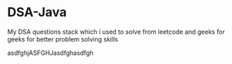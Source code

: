 # DSA-Java


My DSA questions stack which i used to solve from leetcode and geeks for geeks for better problem solving skills


asdfghjASFGHJasdfghasdfgh

